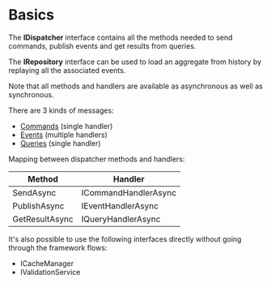 # Basics

The **IDispatcher** interface contains all the methods needed to send commands, publish events and get results from queries.

The **IRepository<T>** interface can be used to load an aggregate from history by replaying all the associated events.
  
Note that all methods and handlers are available as asynchronous as well as synchronous.

There are 3 kinds of messages:
- [Commands](Commands) (single handler)
- [Events](Events) (multiple handlers)
- [Queries](Queries) (single handler)

Mapping between dispatcher methods and handlers:

| Method | Handler |
| --- | --- |
| SendAsync | ICommandHandlerAsync |
| PublishAsync | IEventHandlerAsync |
| GetResultAsync | IQueryHandlerAsync |

It's also possible to use the following interfaces directly without going through the framework flows:
- ICacheManager
- IValidationService

